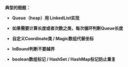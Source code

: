 **典型的图题：**

* **Queue（heap）用 LinkedList实现**

* **如果需要计算长度或者次数之类，每次循环判断Queue长度**

* **自定义Coordinate类 / Magic数组代替坐标**

* **InBound判断不要越界**

* **boolean数组标记 / HashSet / HashMap标记防止重复**



